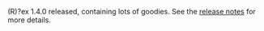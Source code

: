 (R)?ex 1.4.0 released, containing lots of goodies. See the [release notes](/docs/release_notes/1.4.0.html) for more details.
